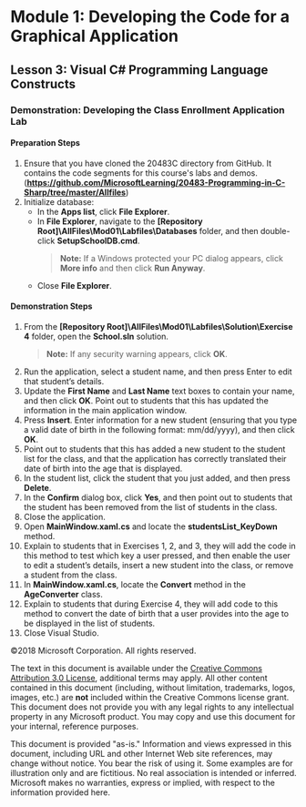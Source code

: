 # Module 1:  Developing the Code for a Graphical Application

## Lesson 3:  Visual C# Programming Language Constructs

### Demonstration: Developing the Class Enrollment Application Lab

#### Preparation Steps

1. Ensure that you have cloned the 20483C directory from GitHub. It contains the code segments for this course's labs and demos. (**https://github.com/MicrosoftLearning/20483-Programming-in-C-Sharp/tree/master/Allfiles**)
2. Initialize database:
    - In the **Apps list**, click **File Explorer**.
    - In **File Explorer**, navigate to the **[Repository Root]\AllFiles\Mod01\Labfiles\Databases** folder, and then double-click **SetupSchoolDB.cmd**.
        >**Note:** If a Windows protected your PC dialog appears, click **More info** and then click **Run Anyway**.
    - Close **File Explorer**.

#### Demonstration Steps

1. From the **[Repository Root]\AllFiles\Mod01\Labfiles\Solution\Exercise 4** folder, open the **School.sln** solution.
    >**Note:** If any security warning appears, click **OK**.
2. Run the application, select a student name, and then press Enter to edit that student’s details.
3. Update the **First Name** and **Last Name** text boxes to contain your name, and then click **OK**. Point out to students that this has updated the information in the main application window.
4. Press **Insert**. Enter information for a new student (ensuring that you type a valid date of birth in the following format: mm/dd/yyyy), and then click **OK**.
5. Point out to students that this has added a new student to the student list for the class, and that the application has correctly translated their date of birth into the age that is displayed.
6. In the student list, click the student that you just added, and then press **Delete**.
7. In the **Confirm** dialog box, click **Yes**, and then point out to students that the student has been removed from the list of students in the class.
8. Close the application.
9. Open **MainWindow.xaml.cs** and locate the **studentsList_KeyDown** method.
10. Explain to students that in Exercises 1, 2, and 3, they will add the code in this method to test which key a user pressed, and then enable the user to edit a student’s details, insert a new student into the class, or remove a student from the class.
11. In **MainWindow.xaml.cs**, locate the **Convert** method in the **AgeConverter** class.
12. Explain to students that during Exercise 4, they will add code to this method to convert the date of birth that a user provides into the age to be displayed in the list of students.
13. Close Visual Studio.

©2018 Microsoft Corporation. All rights reserved.

The text in this document is available under the  [Creative Commons Attribution 3.0 License](https://creativecommons.org/licenses/by/3.0/legalcode), additional terms may apply. All other content contained in this document (including, without limitation, trademarks, logos, images, etc.) are  **not**  included within the Creative Commons license grant. This document does not provide you with any legal rights to any intellectual property in any Microsoft product. You may copy and use this document for your internal, reference purposes.

This document is provided &quot;as-is.&quot; Information and views expressed in this document, including URL and other Internet Web site references, may change without notice. You bear the risk of using it. Some examples are for illustration only and are fictitious. No real association is intended or inferred. Microsoft makes no warranties, express or implied, with respect to the information provided here.
